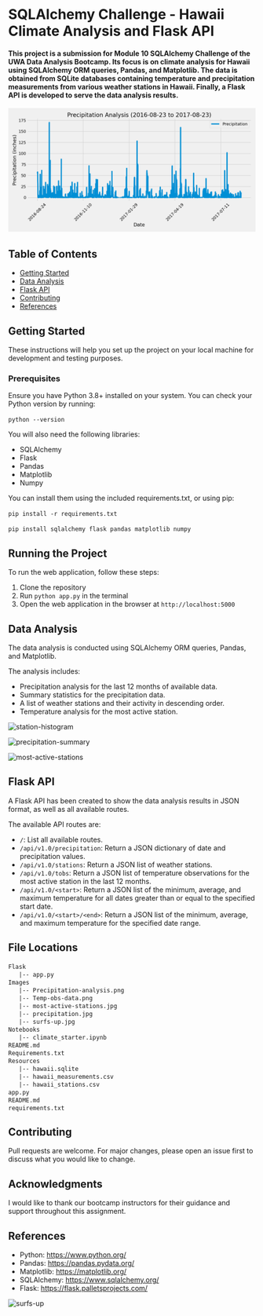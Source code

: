 # SQLAlchemy Challenge - Hawaii Climate Analysis and Flask API

#### This project is a submission for Module 10 SQLAlchemy Challenge of the UWA Data Analysis Bootcamp. Its focus is on climate analysis for Hawaii using SQLAlchemy ORM queries, Pandas, and Matplotlib. The data is obtained from SQLite databases containing temperature and precipitation measurements from various weather stations in Hawaii. Finally, a Flask API is developed to serve the data analysis results.

![precipitation](/Images/Precipitation-analysis.png)

## Table of Contents
- [Getting Started](#getting-started)
- [Data Analysis](#data-analysis)
- [Flask API](#flask-api)
- [Contributing](#contributing)
- [References](#references)

## Getting Started

These instructions will help you set up the project on your local machine for development and testing purposes.

### Prerequisites

Ensure you have Python 3.8+ installed on your system. You can check your Python version by running:

```python --version```

You will also need the following libraries:

- SQLAlchemy
- Flask
- Pandas
- Matplotlib 
- Numpy

You can install them using the included requirements.txt, or using pip:

```pip install -r requirements.txt```

```pip install sqlalchemy flask pandas matplotlib numpy```

## Running the Project

To run the web application, follow these steps:
1. Clone the repository
3. Run `python app.py` in the terminal
4. Open the web application in the browser at `http://localhost:5000`

## Data Analysis

The data analysis is conducted using SQLAlchemy ORM queries, Pandas, and Matplotlib. 

The analysis includes:

- Precipitation analysis for the last 12 months of available data.
- Summary statistics for the precipitation data.
- A list of weather stations and their activity in descending order.
- Temperature analysis for the most active station.

![station-histogram](Images/Temp-obs-data.png)

![precipitation-summary](Images/precipitation.jpg)

![most-active-stations](Images/most-active-stations.jpg)

## Flask API

A Flask API has been created to show the data analysis results in JSON format, as well as all available routes.

The available API routes are:

- `/`: List all available routes.
- `/api/v1.0/precipitation`: Return a JSON dictionary of date and precipitation values.
- `/api/v1.0/stations`: Return a JSON list of weather stations.
- `/api/v1.0/tobs`: Return a JSON list of temperature observations for the most active station in the last 12 months.
- `/api/v1.0/<start>`: Return a JSON list of the minimum, average, and maximum temperature for all dates greater than or equal to the specified start date.
- `/api/v1.0/<start>/<end>`: Return a JSON list of the minimum, average, and maximum temperature for the specified date range.

## File Locations
```
Flask
   |-- app.py
Images
   |-- Precipitation-analysis.png
   |-- Temp-obs-data.png
   |-- most-active-stations.jpg
   |-- precipitation.jpg
   |-- surfs-up.jpg
Notebooks
   |-- climate_starter.ipynb
README.md
Requirements.txt
Resources
   |-- hawaii.sqlite
   |-- hawaii_measurements.csv
   |-- hawaii_stations.csv
app.py
README.md
requirements.txt
```
## Contributing

Pull requests are welcome. For major changes, please open an issue first to discuss what you would like to change.

## Acknowledgments
I would like to thank our bootcamp instructors for their guidance and support throughout this assignment.

## References
- Python: https://www.python.org/
- Pandas: https://pandas.pydata.org/
- Matplotlib: https://matplotlib.org/
- SQLAlchemy: https://www.sqlalchemy.org/
- Flask: https://flask.palletsprojects.com/

![surfs-up](/Images/surfs-up.jpg)

